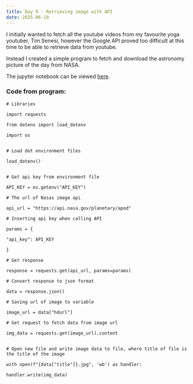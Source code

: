 ```yaml
---
title: Day 9 - Retrieving image with API
date: 2025-06-19
---
```


I initially wanted to fetch all the youtube videos from my favourite yoga youtuber, Tim Senesi, however the Google API proved too difficult at this time to be able to retrieve data from youtube.

Instead I created a simple program to fetch and download the astronomy picture of the day from NASA.

The jupyter notebook can be viewed [here](https://hub.2i2c.mybinder.org/user/jonskogland-1000daysofcoding-tgi6eawy/lab/tree/daily-projects/day9_20250619/day9.py).

### Code from program:

```
# Libraries

import requests

from dotenv import load_dotenv

import os
  

# Load dot environment files

load_dotenv()


# Get api key from environment file

API_KEY = os.getenv("API_KEY")

# The url of Nasas image api

api_url = "https://api.nasa.gov/planetary/apod"

# Inserting api key when calling API

params = {

"api_key": API_KEY

}

# Get response

response = requests.get(api_url, params=params)

# Convert response to json format

data = response.json()

# Saving url of image to variable

image_url = data["hdurl"]

# Get request to fetch data from image url

img_data = requests.get(image_url).content


# Open new file and write image data to file, where title of file is the title of the image

with open(f"{data["title"]}.jpg", 'wb') as handler:

handler.write(img_data)
```
